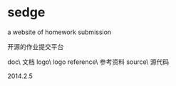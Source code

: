 ﻿sedge
=====

a website of homework submission

开源的作业提交平台


doc\  文档
logo\ logo
reference\ 参考资料
source\ 源代码

2014.2.5